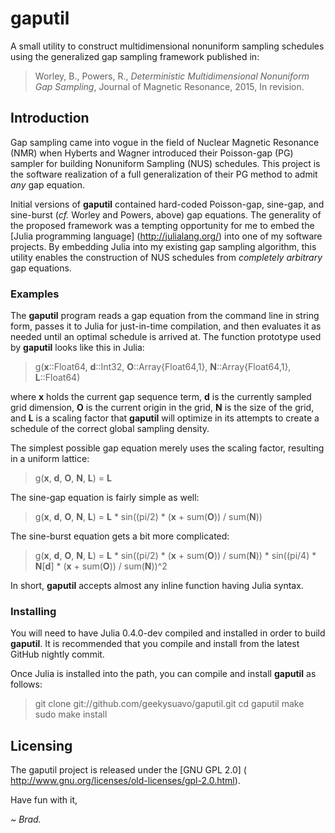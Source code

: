 # gaputil

A small utility to construct multidimensional nonuniform sampling schedules
using the generalized gap sampling framework published in:

> Worley, B., Powers, R., _Deterministic Multidimensional Nonuniform
> Gap Sampling_, Journal of Magnetic Resonance, 2015, In revision.

## Introduction

Gap sampling came into vogue in the field of Nuclear Magnetic Resonance (NMR)
when Hyberts and Wagner introduced their Poisson-gap (PG) sampler for building
Nonuniform Sampling (NUS) schedules. This project is the software realization
of a full generalization of their PG method to admit _any_ gap equation.

Initial versions of **gaputil** contained hard-coded Poisson-gap, sine-gap,
and sine-burst (_cf._ Worley and Powers, above) gap equations. The generality
of the proposed framework was a tempting opportunity for me to embed the
[Julia programming language] (http://julialang.org/) into one of my software
projects. By embedding Julia into my existing gap sampling algorithm, this
utility enables the construction of NUS schedules from _completely arbitrary_
gap equations.

### Examples

The **gaputil** program reads a gap equation from the command line in string
form, passes it to Julia for just-in-time compilation, and then evaluates it
as needed until an optimal schedule is arrived at. The function prototype
used by **gaputil** looks like this in Julia:

> g(**x**::Float64, **d**::Int32,
>   **O**::Array{Float64,1},
>   **N**::Array{Float64,1},
>   **L**::Float64)

where **x** holds the current gap sequence term, **d** is the currently
sampled grid dimension, **O** is the current origin in the grid, **N**
is the size of the grid, and **L** is a scaling factor that **gaputil**
will optimize in its attempts to create a schedule of the correct
global sampling density.

The simplest possible gap equation merely uses the scaling factor,
resulting in a uniform lattice:

> g(**x**, **d**, **O**, **N**, **L**) = **L**

The sine-gap equation is fairly simple as well:

> g(**x**, **d**, **O**, **N**, **L**) =
> **L** * sin((pi/2) * (**x** + sum(**O**)) / sum(**N**))

The sine-burst equation gets a bit more complicated:

> g(**x**, **d**, **O**, **N**, **L**) =
> **L** * sin((pi/2) * (**x** + sum(**O**)) / sum(**N**)) *
> sin((pi/4) * **N**[**d**] * (**x** + sum(**O**)) / sum(**N**))^2

In short, **gaputil** accepts almost any inline function having
Julia syntax.

### Installing

You will need to have Julia 0.4.0-dev compiled and installed in
order to build **gaputil**. It is recommended that you compile
and install from the latest GitHub nightly commit.

Once Julia is installed into the path, you can compile and install
**gaputil** as follows:

> git clone git://github.com/geekysuavo/gaputil.git
> cd gaputil
> make
> sudo make install

## Licensing

The gaputil project is released under the [GNU GPL 2.0] (
http://www.gnu.org/licenses/old-licenses/gpl-2.0.html).

Have fun with it,

*~ Brad.*

